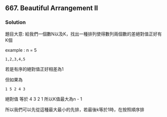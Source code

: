 ## 667. Beautiful Arrangement II

### Solution
題目大意: 給我們一個數N以及K，找出一種排列使得數列兩個數的差絕對值正好有K個

example : n = 5

```
1,2,3,4,5
```
若是有序的絕對值正好相差為1

但如果為

```
1 5 2 4 3
```
絕對值 等於 4 3 2 1 所以K值最大為n - 1

所以我們可以先從這種最大最小的先排，若最後k等於1時，在按照順序排